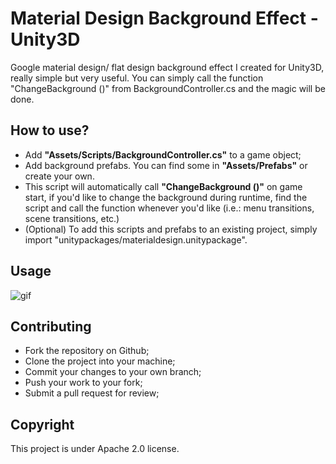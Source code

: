Material Design Background Effect - Unity3D
===================

Google material design/ flat design background effect I created for Unity3D, really simple but very useful. You can simply call the function "ChangeBackground ()" from BackgroundController.cs and the magic will be done.

How to use?
-------------
* Add **"Assets/Scripts/BackgroundController.cs"** to a game object;
* Add background prefabs. You can find some in **"Assets/Prefabs"** or create your own.
* This script will automatically call **"ChangeBackground ()"** on game start, if you'd like to change the background during runtime, find the script and call the function whenever you'd like (i.e.: menu transitions, scene transitions, etc.)
* (Optional) To add this scripts and prefabs to an existing project, simply import "unitypackages/materialdesign.unitypackage".

Usage
-------------

![gif](https://thumbs.gfycat.com/PointedWhoppingBadger-size_restricted.gif)


Contributing
-------------

* Fork the repository on Github;
* Clone the project into your machine;
* Commit your changes to your own branch;
* Push your work to your fork;
* Submit a pull request for review;


Copyright
-------------

This project is under Apache 2.0 license.
